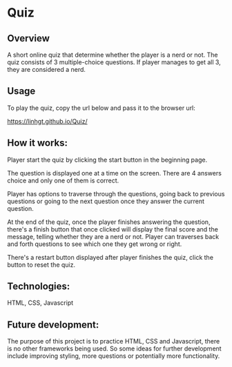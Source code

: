 # Quiz
## Overview

A short online quiz that determine whether the player is a nerd or not. The quiz consists of 3 multiple-choice questions. If player manages to get all 3, they are considered a nerd.

## Usage

To play the quiz, copy the url below and pass it to the browser url:

https://linhgt.github.io/Quiz/

## How it works:

Player start the quiz by clicking the start button in the beginning page. 

The question is displayed one at a time on the screen. There are 4 answers choice and only one of them is correct. 

Player has options to traverse through the questions, going back to previous questions or going to the next question once they answer the current question. 

At the end of the quiz, once the player finishes answering the question, there's a finish button that once clicked will display the final score and the message, telling whether they are a nerd or not. Player can traverses back and forth questions to see which one they get wrong or right.

There's a restart button displayed after player finishes the quiz, click the button to reset the quiz.

## Technologies:

HTML, CSS, Javascript

## Future development:

The purpose of this project is to practice HTML, CSS and Javascript, there is no other frameworks being used. So some ideas for further development include improving styling, more questions or potentially more functionality.
